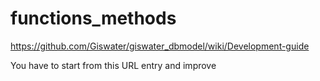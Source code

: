 <script>
    var style = document.createElement('style');
    style.innerHTML = `
        .wy-nav-content {
            width: 100% !important;
            max-width: 100% !important;
            margin: 0 auto !important;
        }
    `;
    document.head.appendChild(style);
</script>

# functions_methods

https://github.com/Giswater/giswater_dbmodel/wiki/Development-guide

You have to start from this URL entry and improve